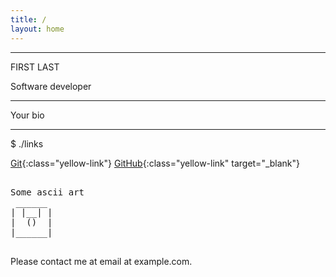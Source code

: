 ```yaml
---
title: /
layout: home
---
```


<hr>

FIRST LAST

Software developer

<hr>

Your bio

<hr>

$ ./links

[Git](https://git.example.com){:class="yellow-link"}
[GitHub](https://www.github.com/GitHubUsername){:class="yellow-link" target="_blank"}

<pre>

Some ascii art
 ______
| |__| |
|  ()  |
|______|

</pre>

Please contact me at email at example.com.

